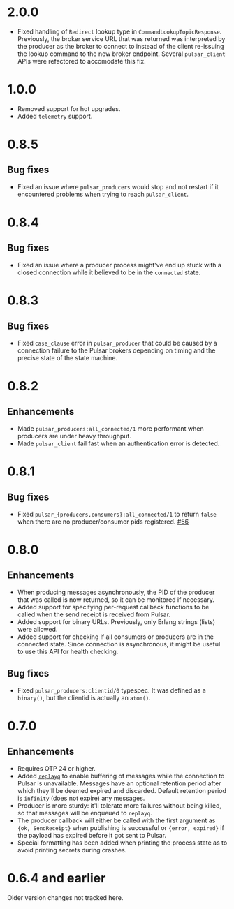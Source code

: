 # 2.0.0

- Fixed handling of `Redirect` lookup type in `CommandLookupTopicResponse`.  Previously,
  the broker service URL that was returned was interpreted by the producer as the broker
  to connect to instead of the client re-issuing the lookup command to the new broker
  endpoint.  Several `pulsar_client` APIs were refactored to accomodate this fix.

# 1.0.0

- Removed support for hot upgrades.
- Added `telemetry` support.

# 0.8.5

## Bug fixes

- Fixed an issue where `pulsar_producers` would stop and not restart if it encountered
  problems when trying to reach `pulsar_client`.

# 0.8.4

## Bug fixes

- Fixed an issue where a producer process might've end up stuck with a closed connection
  while it believed to be in the `connected` state.

# 0.8.3

## Bug fixes

- Fixed `case_clause` error in `pulsar_producer` that could be caused
  by a connection failure to the Pulsar brokers depending on timing
  and the precise state of the state machine.

# 0.8.2

## Enhancements

- Made `pulsar_producers:all_connected/1` more performant when
  producers are under heavy throughput.
- Made `pulsar_client` fail fast when an authentication error is
  detected.

# 0.8.1

## Bug fixes

- Fixed `pulsar_{producers,consumers}:all_connected/1` to return
  `false` when there are no producer/consumer pids registered.
  [#56](https://github.com/emqx/pulsar-client-erl/pull/56)

# 0.8.0

## Enhancements

- When producing messages asynchronously, the PID of the producer that
  was called is now returned, so it can be monitored if necessary.
- Added support for specifying per-request callback functions to be
  called when the send receipt is received from Pulsar.
- Added support for binary URLs.  Previously, only Erlang strings
  (lists) were allowed.
- Added support for checking if all consumers or producers are in the
  connected state.  Since connection is asynchronous, it might be
  useful to use this API for health checking.

## Bug fixes

- Fixed `pulsar_producers:clientid/0` typespec.  It was defined as a
  `binary()`, but the clientid is actually an `atom()`.

# 0.7.0

## Enhancements

- Requires OTP 24 or higher.
- Added [`replayq`](https://github.com/emqx/replayq) to enable
  buffering of messages while the connection to Pulsar is unavailable.
  Messages have an optional retention period after which they'll be
  deemed expired and discarded.  Default retention period is
  `infinity` (does not expire) any messages.
- Producer is more sturdy: it'll tolerate more failures without being
  killed, so that messages will be enqueued to `replayq`.
- The producer callback will either be called with the first argument as `{ok, SendReceipt}` when
  publishing is successful or `{error, expired}` if the payload has
  expired before it got sent to Pulsar.
- Special formatting has been added when printing the process state as
  to avoid printing secrets during crashes.

# 0.6.4 and earlier

Older version changes not tracked here.
